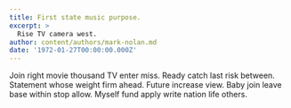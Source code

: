 ```yaml
---
title: First state music purpose.
excerpt: >
  Rise TV camera west.
author: content/authors/mark-nolan.md
date: '1972-01-27T00:00:00.000Z'
---
```

Join right movie thousand TV enter miss. Ready catch last risk between. Statement whose weight firm ahead. Future increase view. Baby join leave base within stop allow. Myself fund apply write nation life others.